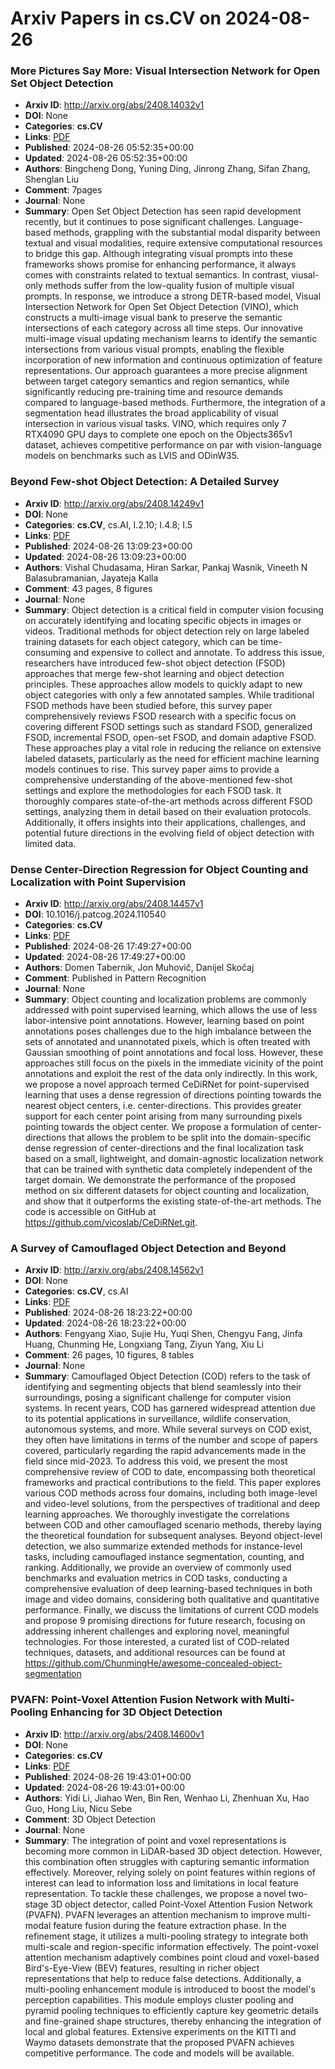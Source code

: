 # Arxiv Papers in cs.CV on 2024-08-26
### More Pictures Say More: Visual Intersection Network for Open Set Object Detection
- **Arxiv ID**: http://arxiv.org/abs/2408.14032v1
- **DOI**: None
- **Categories**: **cs.CV**
- **Links**: [PDF](http://arxiv.org/pdf/2408.14032v1)
- **Published**: 2024-08-26 05:52:35+00:00
- **Updated**: 2024-08-26 05:52:35+00:00
- **Authors**: Bingcheng Dong, Yuning Ding, Jinrong Zhang, Sifan Zhang, Shenglan Liu
- **Comment**: 7pages
- **Journal**: None
- **Summary**: Open Set Object Detection has seen rapid development recently, but it continues to pose significant challenges. Language-based methods, grappling with the substantial modal disparity between textual and visual modalities, require extensive computational resources to bridge this gap. Although integrating visual prompts into these frameworks shows promise for enhancing performance, it always comes with constraints related to textual semantics. In contrast, viusal-only methods suffer from the low-quality fusion of multiple visual prompts. In response, we introduce a strong DETR-based model, Visual Intersection Network for Open Set Object Detection (VINO), which constructs a multi-image visual bank to preserve the semantic intersections of each category across all time steps. Our innovative multi-image visual updating mechanism learns to identify the semantic intersections from various visual prompts, enabling the flexible incorporation of new information and continuous optimization of feature representations. Our approach guarantees a more precise alignment between target category semantics and region semantics, while significantly reducing pre-training time and resource demands compared to language-based methods. Furthermore, the integration of a segmentation head illustrates the broad applicability of visual intersection in various visual tasks. VINO, which requires only 7 RTX4090 GPU days to complete one epoch on the Objects365v1 dataset, achieves competitive performance on par with vision-language models on benchmarks such as LVIS and ODinW35.



### Beyond Few-shot Object Detection: A Detailed Survey
- **Arxiv ID**: http://arxiv.org/abs/2408.14249v1
- **DOI**: None
- **Categories**: **cs.CV**, cs.AI, I.2.10; I.4.8; I.5
- **Links**: [PDF](http://arxiv.org/pdf/2408.14249v1)
- **Published**: 2024-08-26 13:09:23+00:00
- **Updated**: 2024-08-26 13:09:23+00:00
- **Authors**: Vishal Chudasama, Hiran Sarkar, Pankaj Wasnik, Vineeth N Balasubramanian, Jayateja Kalla
- **Comment**: 43 pages, 8 figures
- **Journal**: None
- **Summary**: Object detection is a critical field in computer vision focusing on accurately identifying and locating specific objects in images or videos. Traditional methods for object detection rely on large labeled training datasets for each object category, which can be time-consuming and expensive to collect and annotate. To address this issue, researchers have introduced few-shot object detection (FSOD) approaches that merge few-shot learning and object detection principles. These approaches allow models to quickly adapt to new object categories with only a few annotated samples. While traditional FSOD methods have been studied before, this survey paper comprehensively reviews FSOD research with a specific focus on covering different FSOD settings such as standard FSOD, generalized FSOD, incremental FSOD, open-set FSOD, and domain adaptive FSOD. These approaches play a vital role in reducing the reliance on extensive labeled datasets, particularly as the need for efficient machine learning models continues to rise. This survey paper aims to provide a comprehensive understanding of the above-mentioned few-shot settings and explore the methodologies for each FSOD task. It thoroughly compares state-of-the-art methods across different FSOD settings, analyzing them in detail based on their evaluation protocols. Additionally, it offers insights into their applications, challenges, and potential future directions in the evolving field of object detection with limited data.



### Dense Center-Direction Regression for Object Counting and Localization with Point Supervision
- **Arxiv ID**: http://arxiv.org/abs/2408.14457v1
- **DOI**: 10.1016/j.patcog.2024.110540
- **Categories**: **cs.CV**
- **Links**: [PDF](http://arxiv.org/pdf/2408.14457v1)
- **Published**: 2024-08-26 17:49:27+00:00
- **Updated**: 2024-08-26 17:49:27+00:00
- **Authors**: Domen Tabernik, Jon Muhovič, Danijel Skočaj
- **Comment**: Published in Pattern Recognition
- **Journal**: None
- **Summary**: Object counting and localization problems are commonly addressed with point supervised learning, which allows the use of less labor-intensive point annotations. However, learning based on point annotations poses challenges due to the high imbalance between the sets of annotated and unannotated pixels, which is often treated with Gaussian smoothing of point annotations and focal loss. However, these approaches still focus on the pixels in the immediate vicinity of the point annotations and exploit the rest of the data only indirectly. In this work, we propose a novel approach termed CeDiRNet for point-supervised learning that uses a dense regression of directions pointing towards the nearest object centers, i.e. center-directions. This provides greater support for each center point arising from many surrounding pixels pointing towards the object center. We propose a formulation of center-directions that allows the problem to be split into the domain-specific dense regression of center-directions and the final localization task based on a small, lightweight, and domain-agnostic localization network that can be trained with synthetic data completely independent of the target domain. We demonstrate the performance of the proposed method on six different datasets for object counting and localization, and show that it outperforms the existing state-of-the-art methods. The code is accessible on GitHub at https://github.com/vicoslab/CeDiRNet.git.



### A Survey of Camouflaged Object Detection and Beyond
- **Arxiv ID**: http://arxiv.org/abs/2408.14562v1
- **DOI**: None
- **Categories**: **cs.CV**, cs.AI
- **Links**: [PDF](http://arxiv.org/pdf/2408.14562v1)
- **Published**: 2024-08-26 18:23:22+00:00
- **Updated**: 2024-08-26 18:23:22+00:00
- **Authors**: Fengyang Xiao, Sujie Hu, Yuqi Shen, Chengyu Fang, Jinfa Huang, Chunming He, Longxiang Tang, Ziyun Yang, Xiu Li
- **Comment**: 26 pages, 10 figures, 8 tables
- **Journal**: None
- **Summary**: Camouflaged Object Detection (COD) refers to the task of identifying and segmenting objects that blend seamlessly into their surroundings, posing a significant challenge for computer vision systems. In recent years, COD has garnered widespread attention due to its potential applications in surveillance, wildlife conservation, autonomous systems, and more. While several surveys on COD exist, they often have limitations in terms of the number and scope of papers covered, particularly regarding the rapid advancements made in the field since mid-2023. To address this void, we present the most comprehensive review of COD to date, encompassing both theoretical frameworks and practical contributions to the field. This paper explores various COD methods across four domains, including both image-level and video-level solutions, from the perspectives of traditional and deep learning approaches. We thoroughly investigate the correlations between COD and other camouflaged scenario methods, thereby laying the theoretical foundation for subsequent analyses. Beyond object-level detection, we also summarize extended methods for instance-level tasks, including camouflaged instance segmentation, counting, and ranking. Additionally, we provide an overview of commonly used benchmarks and evaluation metrics in COD tasks, conducting a comprehensive evaluation of deep learning-based techniques in both image and video domains, considering both qualitative and quantitative performance. Finally, we discuss the limitations of current COD models and propose 9 promising directions for future research, focusing on addressing inherent challenges and exploring novel, meaningful technologies. For those interested, a curated list of COD-related techniques, datasets, and additional resources can be found at https://github.com/ChunmingHe/awesome-concealed-object-segmentation



### PVAFN: Point-Voxel Attention Fusion Network with Multi-Pooling Enhancing for 3D Object Detection
- **Arxiv ID**: http://arxiv.org/abs/2408.14600v1
- **DOI**: None
- **Categories**: **cs.CV**
- **Links**: [PDF](http://arxiv.org/pdf/2408.14600v1)
- **Published**: 2024-08-26 19:43:01+00:00
- **Updated**: 2024-08-26 19:43:01+00:00
- **Authors**: Yidi Li, Jiahao Wen, Bin Ren, Wenhao Li, Zhenhuan Xu, Hao Guo, Hong Liu, Nicu Sebe
- **Comment**: 3D Object Detection
- **Journal**: None
- **Summary**: The integration of point and voxel representations is becoming more common in LiDAR-based 3D object detection. However, this combination often struggles with capturing semantic information effectively. Moreover, relying solely on point features within regions of interest can lead to information loss and limitations in local feature representation. To tackle these challenges, we propose a novel two-stage 3D object detector, called Point-Voxel Attention Fusion Network (PVAFN). PVAFN leverages an attention mechanism to improve multi-modal feature fusion during the feature extraction phase. In the refinement stage, it utilizes a multi-pooling strategy to integrate both multi-scale and region-specific information effectively. The point-voxel attention mechanism adaptively combines point cloud and voxel-based Bird's-Eye-View (BEV) features, resulting in richer object representations that help to reduce false detections. Additionally, a multi-pooling enhancement module is introduced to boost the model's perception capabilities. This module employs cluster pooling and pyramid pooling techniques to efficiently capture key geometric details and fine-grained shape structures, thereby enhancing the integration of local and global features. Extensive experiments on the KITTI and Waymo datasets demonstrate that the proposed PVAFN achieves competitive performance. The code and models will be available.



